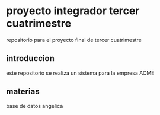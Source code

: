 # proyecto integrador tercer cuatrimestre 
repositorio para el proyecto final de tercer cuatrimestre
## introduccion 
este repositorio se realiza un sistema para la empresa ACME
## materias 
base de datos angelica 
